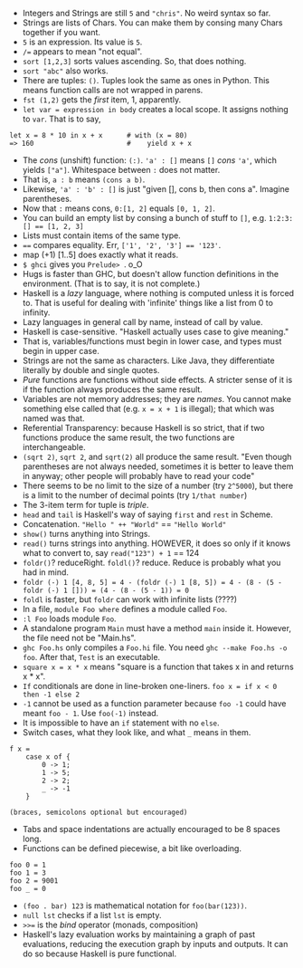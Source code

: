 * Integers and Strings are still `5` and `"chris"`. No weird syntax so far.
* Strings are lists of Chars. You can make them by consing many Chars together if you want.
* `5` is an expression. Its value is `5`.
* `/=` appears to mean "not equal".
* `sort [1,2,3]` sorts values ascending. So, that does nothing.
* `sort "abc"` also works.
* There are tuples: `()`. Tuples look the same as ones in Python. This means function calls are not wrapped in parens.
* `fst (1,2)` gets the *first* item, 1, apparently.
* `let var = expression in body` creates a local scope. It assigns nothing to `var`. That is to say,

```
let x = 8 * 10 in x + x      # with (x = 80)
=> 160                       #    yield x + x
```

* The *cons* (unshift) function: `(:)`. `'a' : []` means `[]` *cons* `'a'`, which yields `["a"]`. Whitespace between `:` does not matter.
* That is, `a : b` means `(cons a b)`.
* Likewise, `'a' : 'b' : []` is just "given [], cons b, then cons a". Imagine parentheses.
* Now that `:` means cons, `0:[1, 2]` equals `[0, 1, 2]`.
* You can build an empty list by consing a bunch of stuff to `[]`, e.g. `1:2:3:[] == [1, 2, 3]`
* Lists must contain items of the same type.
* `==` compares equality. Err, `['1', '2', '3'] == '123'`.
* map (+1) [1..5] does exactly what it reads.
* `$ ghci` gives you `Prelude> `. o_O
* Hugs is faster than GHC, but doesn't allow function definitions in the environment. (That is to say, it is not complete.)
* Haskell is a *lazy* language, where nothing is computed unless it is forced to. That is useful for dealing with 'infinite' things like a list from 0 to infinity.
* Lazy languages in general call by name, instead of call by value.
* Haskell is case-sensitive. "Haskell actually uses case to give meaning."
* That is, variables/functions must begin in lower case, and types must begin in upper case.
* Strings are not the same as characters. Like Java, they differentiate literally by double and single quotes.
* *Pure* functions are functions without side effects. A stricter sense of it is if the function always produces the same result.
* Variables are not memory addresses; they are *names*. You cannot make something else called that (e.g. `x = x + 1` is illegal); that which was named was that.
* Referential Transparency: because Haskell is so strict, that if two functions produce the same result, the two functions are interchangeable.
* `(sqrt 2)`, `sqrt 2`, and `sqrt(2)` all produce the same result. "Even though parentheses are not always needed, sometimes it is better to leave them in anyway; other people will probably have to read your code"
* There seems to be no limit to the size of a number (try `2^5000`), but there is a limit to the number of decimal points (try `1/that number`)
* The 3-item term for tuple is *triple*. 
* `head` and `tail` is Haskell's way of saying `first` and `rest` in Scheme.
* Concatenation. `"Hello " ++ "World"` == `"Hello World"`
* `show()` turns anything into Strings.
* `read()` turns strings into anything. HOWEVER, it does so only if it knows what to convert to, say `read("123") + 1` == 124
* `foldr()`? reduceRight. `foldl()`? reduce. Reduce is probably what you had in mind.
* `foldr (-) 1 [4, 8, 5] = 4 - (foldr (-) 1 [8, 5]) = 4 - (8 - (5 - foldr (-) 1 [])) = (4 - (8 - (5 - 1)) = 0`
* `foldl` is faster, but `foldr` can work with infinite lists (????)
* In a file, `module Foo where` defines a module called `Foo`.
* `:l Foo` loads module `Foo`.
* A standalone program `Main` must have a method `main` inside it. However, the file need not be "Main.hs".
* `ghc Foo.hs` only compiles a `Foo.hi` file. You need `ghc --make Foo.hs -o foo`. After that, `Test` is an executable.
* `square x = x * x` means "square is a function that takes x in and returns x * x".
* `If` conditionals are done in line-broken one-liners. `foo x = if x < 0 then -1 else 2`
* `-1` cannot be used as a function parameter because `foo -1` could have meant `foo - 1`. Use `foo(-1)` instead.
* It is impossible to have an `if` statement with no `else`.
* Switch cases, what they look like, and what `_` means in them.

```
f x =
    case x of {
        0 -> 1;
        1 -> 5;
        2 -> 2;
        _ -> -1
    }

(braces, semicolons optional but encouraged)
```

* Tabs and space indentations are actually encouraged to be 8 spaces long.
* Functions can be defined piecewise, a bit like overloading.

```
foo 0 = 1
foo 1 = 3
foo 2 = 9001
foo _ = 0
```

* `(foo . bar) 123` is mathematical notation for `foo(bar(123))`.
* `null lst` checks if a list `lst` is empty.
* `>>=` is the *bind* operator (monads, composition)
* Haskell's lazy evaluation works by maintaining a graph of past evaluations, reducing the execution graph by inputs and outputs. It can do so because Haskell is pure functional.
